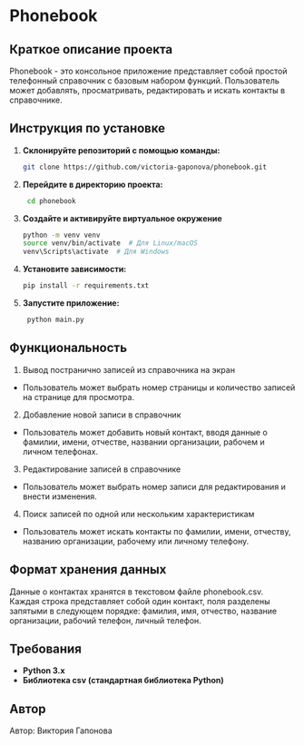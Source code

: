 # Phonebook

## Краткое описание проекта 
Phonebook - это консольное приложение представляет собой простой телефонный справочник с базовым набором функций. Пользователь может добавлять, просматривать, редактировать и искать контакты в справочнике.

## Инструкция по установке

1. **Склонируйте репозиторий с помощью команды:**

   ```bash
   git clone https://github.com/victoria-gaponova/phonebook.git
   ```
   
2. **Перейдите в директорию проекта:**
   ```bash
    cd phonebook
   ```

3. **Создайте и активируйте виртуальное окружение**

   ```bash
   python -m venv venv
   source venv/bin/activate  # Для Linux/macOS
   venv\Scripts\activate  # Для Windows
   ```

4. **Установите зависимости:**

   ```bash
   pip install -r requirements.txt
   ```
   
5. **Запустите приложение:**

   ```bash
    python main.py
   ```

## Функциональность
1. Вывод постранично записей из справочника на экран
- Пользователь может выбрать номер страницы и количество записей на странице для просмотра.
2. Добавление новой записи в справочник
- Пользователь может добавить новый контакт, вводя данные о фамилии, имени, отчестве, названии организации, рабочем и личном телефонах.
3. Редактирование записей в справочнике
- Пользователь может выбрать номер записи для редактирования и внести изменения.
4. Поиск записей по одной или нескольким характеристикам
- Пользователь может искать контакты по фамилии, имени, отчеству, названию организации, рабочему или личному телефону.

## Формат хранения данных
Данные о контактах хранятся в текстовом файле phonebook.csv. Каждая строка представляет собой один контакт, поля разделены запятыми в следующем порядке: фамилия, имя, отчество, название организации, рабочий телефон, личный телефон.

## Требования

- <b>Python 3.x</b>
- <b>Библиотека csv (стандартная библиотека Python)</b>

## Автор
Автор: Виктория Гапонова
